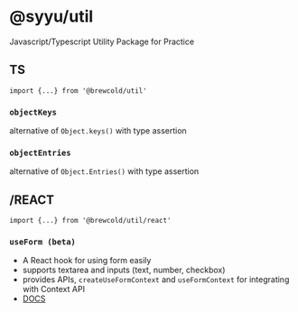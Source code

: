 # @syyu/util

Javascript/Typescript Utility Package for Practice

## TS

`import {...} from '@brewcold/util'`

### `objectKeys`

alternative of `Object.keys()` with type assertion

### `objectEntries`

alternative of `Object.Entries()` with type assertion

## /REACT

`import {...} from '@brewcold/util/react'`

### `useForm (beta)`

- A React hook for using form easily
- supports textarea and inputs (text, number, checkbox)
- provides APIs, `createUseFormContext` and `useFormContext` for integrating with Context API
- [DOCS](https://github.com/brewcold/util/blob/main/react/src/use-form/README.md)
